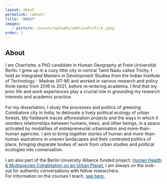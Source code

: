 ```yaml
---
layout: about
permalink: /about/
title: 'ABOUT'
images:
   - picture: /assets/uploads/adelinaProfile.jpeg
order: 1
---
```

## About

<style>
  a {
    color: #054169ff;
    text-decoration: underline;
  }
  a:hover {
    color: #098cbcff;
  }
</style>

<div style="text-align: left">
I am Charrlotte, a PhD candidate in Human Geography at Freie Universität Berlin. I grew up in a cozy little city in central Tamil Nadu called Trichy. I hold an Integrated Masters in Development Studies from the Indian Institute of Technology - Madras (IIT-M) and worked in various research and policy think-tanks from 2016 to 2021, before re-entering academia. I find that my prior life and work experiences play a crucial role in grounding my research interests and academic practice.
</div>

<br>

<div style="text-align: left">
For my dissertation, I study the processes and politics of greening Coimbatore city in India, to delineate a lively political ecology of urban forests. My fieldwork traces afforestation projects and the ways in which it reorders relationships between humans, trees, and other beings, in a space activated by modalities of entrepreneurial urbanisation and more-than-human agencies. I aim to bring together stories of human and more-than-human aspirations in uneven landscapes and their contested politics of place, bringing disparate bodies of work from urban studies and political ecologies into conversation.
</div>

<br>

<div style="text-align: left">
I am also part of the Berlin University Alliance funded project: 
<a href="https://multispecieshealth.com/"> Human Health & Multispecies Cohabitation on an Urban Planet.</a>
I am always on the look-out for authentic conversations with fellow researchers.

<br>
<div style="text-align: left">
For information on the courses I teach,
<a href="https://www.geo.fu-berlin.de/geog/fachrichtungen/anthrogeog/zelf/MitarbeiterInnen/Adelina/index.html"> see here.</a>
</div>
